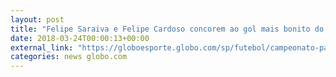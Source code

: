 ```yaml
---
layout: post
title: "Felipe Saraiva e Felipe Cardoso concorem ao gol mais bonito do Paulistão; vote!"
date: 2018-03-24T00:00:13+00:00
external_link: "https://globoesporte.globo.com/sp/futebol/campeonato-paulista/votacao/qual-e-o-gol-mais-bonito-do-paulistao-429cbe63-e2e1-410e-8051-5846d009aa1e.ghtml"
categories: news globo.com
---
```

